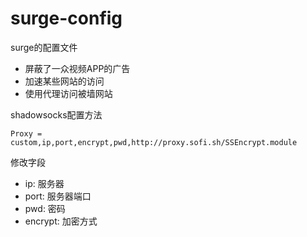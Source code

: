 # surge-config
surge的配置文件

* 屏蔽了一众视频APP的广告
* 加速某些网站的访问
* 使用代理访问被墙网站

shadowsocks配置方法

```
Proxy = custom,ip,port,encrypt,pwd,http://proxy.sofi.sh/SSEncrypt.module
```
修改字段

* ip: 服务器
* port: 服务器端口
* pwd: 密码
* encrypt: 加密方式